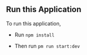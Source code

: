 ## Run this Application

To run this application, 

* Run `npm install` 

* Then run `pm run start:dev` 
